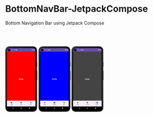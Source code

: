 # BottomNavBar-JetpackCompose
Bottom Navigation Bar using Jetpack Compose

</br>
</br>
</br>
<img src="https://github.com/KhubaibKhan4/BottomNavBar-JetpackCompose/blob/master/Screenshot_20230728_002123.png" width="20%" height="20%"/>
<img src="https://github.com/KhubaibKhan4/BottomNavBar-JetpackCompose/blob/master/Screenshot_20230728_002131.png" width="20%" height="20%"/>
<img src="https://github.com/KhubaibKhan4/BottomNavBar-JetpackCompose/blob/master/Screenshot_20230728_002137.png" width="20%" height="20%"/>
